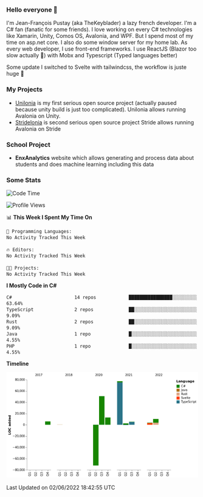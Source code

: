 ### Hello everyone 👋

I'm Jean-François Pustay (aka TheKeyblader) a lazy french developer. I'm a C# fan (fanatic for some friends). I love working on every C# technologies like Xamarin, Unity, Comos OS, Avalonia, and WPF.  But I spend most of my time on asp.net core. I also do some window server for my home lab. As every web developer, I use front-end frameworks. I use ReactJS (Blazor too slow actually 🙂) with Mobx and Typescript (Typed languages better)

Some update I switched to Svelte with tailwindcss, the workflow is juste huge 🥳

### My Projects

* [Unilonia](https://github.com/TheKeyblader/Unilonia) is my first serious open source project (actually paused because unity build is just too complicated).
  Unilonia allows running Avalonia on Unity.
* [Stridelonia](https://github.com/TheKeyblader/Stridelonia) is second serious open source project
  Stride allows running Avalonia on Stride

### School Project

* __EnxAnalytics__ website which allows generating and process data about  students and does machine learning including this data 

### Some Stats

<!--START_SECTION:waka-->
![Code Time](http://img.shields.io/badge/Code%20Time-0%20secs-blue)

![Profile Views](http://img.shields.io/badge/Profile%20Views-1-blue)

📊 **This Week I Spent My Time On** 

```text
💬 Programming Languages: 
No Activity Tracked This Week

🔥 Editors: 
No Activity Tracked This Week

🐱‍💻 Projects: 
No Activity Tracked This Week

```

**I Mostly Code in C#** 

```text
C#                       14 repos            ████████████████░░░░░░░░░   63.64% 
TypeScript               2 repos             ██░░░░░░░░░░░░░░░░░░░░░░░   9.09% 
Rust                     2 repos             ██░░░░░░░░░░░░░░░░░░░░░░░   9.09% 
Java                     1 repo              █░░░░░░░░░░░░░░░░░░░░░░░░   4.55% 
PHP                      1 repo              █░░░░░░░░░░░░░░░░░░░░░░░░   4.55%

```


**Timeline**

![Chart not found](https://raw.githubusercontent.com/TheKeyblader/TheKeyblader/main/charts/bar_graph.png) 


 Last Updated on 02/06/2022 18:42:55 UTC
<!--END_SECTION:waka-->

<!--
**TheKeyblader/TheKeyblader** is a ✨ _special_ ✨ repository because its `README.md` (this file) appears on your GitHub profile.

Here are some ideas to get you started:

- 🔭 I’m currently working on ...
- 🌱 I’m currently learning ...
- 👯 I’m looking to collaborate on ...
- 🤔 I’m looking for help with ...
- 💬 Ask me about ...
- 📫 How to reach me: ...
- 😄 Pronouns: ...
- ⚡ Fun fact: ...
-->
